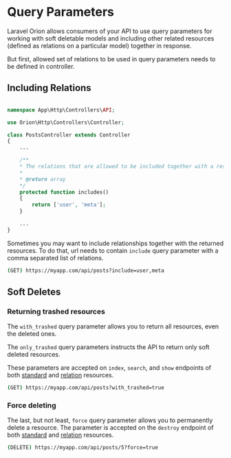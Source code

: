 # Query Parameters

Laravel Orion allows consumers of your API to use query parameters for working with soft deletable models and including other related resources (defined as relations on a particular model) together in response.

But first, allowed set of relations to be used in query parameters needs to be defined in controller.

## Including Relations

```php

namespace App\Http\Controllers\API;

use Orion\Http\Controllers\Controller;

class PostsController extends Controller
{
    ...

    /**
    * The relations that are allowed to be included together with a resource.
    *
    * @return array
    */
    protected function includes()
    {
        return ['user', 'meta'];
    }

    ...
}
```

Sometimes you may want to include relationships together with the returned resources. To do that, url needs to contain `include` query parameter with a comma separated list of relations.

```bash
(GET) https://myapp.com/api/posts?include=user,meta
```

## Soft Deletes

### Returning trashed resources

The `with_trashed` query parameter allows you to return all resources, even the deleted ones.

The `only_trashed` query parameters instructs the API to return only soft deleted resources.

These parameters are accepted on `index`, `search`, and `show` endpoints of both [standard](./models.html#soft-deletes) and [relation](./relationships.html#soft-deletes) resources.

```bash
(GET) https://myapp.com/api/posts?with_trashed=true
```

### Force deleting

The last, but not least, `force` query parameter allows you to permanently delete a resource. The parameter is accepted on the `destroy` endpoint of both [standard](./models.html#soft-deletes) and [relation](./relationships.html#soft-deletes) resources.

```bash
(DELETE) https://myapp.com/api/posts/5?force=true
```
